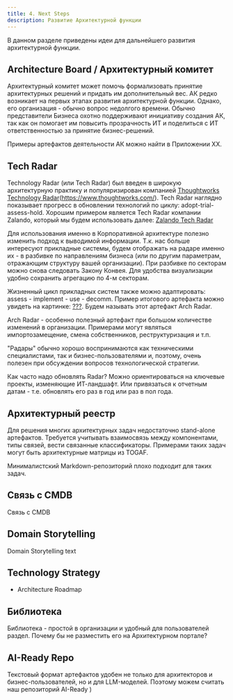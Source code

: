 ```yaml
---
title: 4. Next Steps
description: Развитие Архитектурной функции
---
```


В данном разделе приведены идеи для дальнейшего развития архитектурной функции.


## Architecture Board / Архитектурный комитет
Архитектурный комитет может помочь формализовать принятие архитектурных решений и придать им дополнительный вес.
АК редко возникает на первых этапах развития архитектурной функции. Однако, его организация - обычно вопрос недолгого времени.
Обычно представители Бизнеса охотно поддерживают инициативу создания АК, так как он помогает им повысить прозрачность ИТ и поделиться с ИТ ответственностью за принятие бизнес-решений.

Примеры артефактов деятельности АК можно найти в Приложении ХХ.

  
## Tech Radar
Technology Radar (или Tech Radar) был введен в широкую архитектурную практику и популяризирован компанией [Thoughtworks Technology Radar](https://www.thoughtworks.com/radar)(https://www.thoughtworks.com/). 
Tech Radar наглядно показывает прогресс в обновлении технологий по циклу: adopt-trial-assess-hold. 
Хорошим примером является Tech Radar компании Zalando, который мы будем использовать далее:
[Zalando Tech Radar](https://opensource.zalando.com/tech-radar/)

Для использования именно в Корпоративной архитектуре полезно изменить подход к выводимой информации.
Т.к. нас больше интересуют прикладные системы, будем отображать на радаре именно их - в разбивке по  направлениям бизнеса (или по другим параметрам, отражающим структуру вашей организации).
При разбивке по секторам можно снова следовать Закону Конвея.
Для удобства визуализации удобно сохранить агрегацию по 4-м секторам.

Жизненный цикл прикладных систем также можно адаптировать: assess - implement - use - decomm.
Пример итогового артефакта можно увидеть на картинке: [???]().
Будем называть этот артефакт Arch Radar.

Arch Radar - особенно полезный артефакт при большом количестве изменений в организации.
Примерами могут являться импортозамещение, смена собственников, реструктуризация и т.п. 

"Радары" обычно хорошо воспринимаются как техническими специалистами, так и бизнес-пользователями и, поэтому, очень полезен при обсуждении вопросов технологической стратегии. 

Как часто надо обновлять Radar? Можно ориентироваться на ключевые проекты, изменяющие ИТ-ландшафт. Или привязаться к отчетным датам - т.е. обновлять его раз в год или раз в пол года. 


## Архитектурный реестр
Для решения многих архитектурных задач недостаточно stand-alone артефактов. Требуется учитывать взаимосвязь между компонентами, типы связей, вести связанные классификаторы. Примерами таких задач могут быть архитектурные матрицы из TOGAF.

Минималистский Markdown-репозиторий плохо подходит для таких задач.


## Связь с CMDB
Связь с CMDB


## Domain Storytelling
Domain Storytelling text

## Technology Strategy
  - Architecture Roadmap 


## Библиотека
Библиотека - простой в организации и удобный для пользователей раздел. Почему бы не разместить его на Архитектурном портале?


## AI-Ready Repo
Текстовый формат артефактов удобен не только для архитекторов и бизнес-пользователей, но и для LLM-моделей. Поэтому можем считать наш репозиторий AI-Ready )